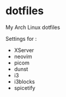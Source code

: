 # dotfiles
My Arch Linux dotfiles

Settings for :
* XServer
* neovim
* picom
* dunst
* i3
* i3blocks
* spicetify

